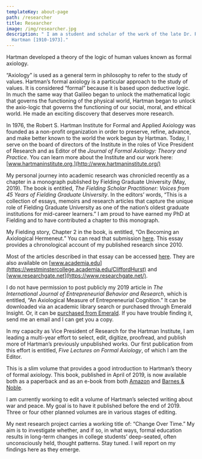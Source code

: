 ```yaml
---
templateKey: about-page
path: /researcher
title: Researcher
image: /img/researcher.jpg
description: " I am a student and scholar of the work of the late Dr. Robert S.
  Hartman [1910-1973]."
---
```

Hartman developed a theory of the logic of human values known as formal axiology.

“Axiology” is used as a general term in philosophy to refer to the study of values. Hartman’s formal axiology is a particular approach to the study of values. It is considered “formal” because it is based upon deductive logic. In much the same way that Galileo began to unlock the mathematical logic that governs the functioning of the physical world, Hartman began to unlock the axio-logic that governs the functioning of our social, moral, and ethical world. He made an exciting discovery that deserves more research.

In 1976, the Robert S. Hartman Institute for Formal and Applied Axiology was founded as a non-profit organization in order to preserve, refine, advance, and make better known to the world the work begun by Hartman. Today, I serve on the board of directors of the Institute in the roles of Vice President of Research and as Editor of the *Journal of Formal Axiology: Theory and Practice*. You can learn more about the Institute and our work here: [www.hartmaninstitute.org.](http://www.hartmaninstitute.org/)

My personal journey into academic research was chronicled recently as a chapter in a monograph published by Fielding Graduate University (May, 2019). The book is entitled, *The Fielding Scholar Practitioner: Voices from 45 Years of Fielding Graduate University*. In the editors’ words, “This is a collection of essays, memoirs and research articles that capture the unique role of Fielding Graduate University as one of the nation’s oldest graduate institutions for mid-career learners.” I am proud to have earned my PhD at Fielding and to have contributed a chapter to this monograph.

My Fielding story, Chapter 2 in the book, is entitled, “On Becoming an Axiological Hermeneut.” You can read that submission [here](https://cliffordhurst.com/assets/pdfs/Hurst_2019_On_Becoming_an_Axiological_Hermeneut.pdf). This essay provides a chronological account of my published research since 2010.

Most of the articles described in that essay can be accessed [here](https://cliffordhurst.com/researcher/articles.html). They are also available on [www.academia.edu](https://westminstercollege.academia.edu/CliffordHurst) and [www.researchgate.net](https://www.researchgate.net/).

I do not have permission to post publicly my 2019 article in *The International Journal of Entrepreneurial Behavior and Research*, which is entitled, “An Axiological Measure of Entrepreneurial Cognition.” It can be downloaded via an academic library search or purchased through Emerald Insight. Or, it can be [purchased from Emerald](https://www.emeraldinsight.com/doi/full/10.1108/IJEBR-05-2018-0337). If you have trouble finding it, send me an email and I can get you a copy.

In my capacity as Vice President of Research for the Hartman Institute, I am leading a multi-year effort to select, edit, digitize, proofread, and publish more of Hartman’s previously unpublished works. Our first publication from this effort is entitled, *Five Lectures on Formal Axiology*, of which I am the Editor.

This is a slim volume that provides a good introduction to Hartman’s theory of formal axiology. This book, published in April of 2019, is now available both as a paperback and as an e-book from both [Amazon](https://www.amazon.com/Lectures-Formal-Axiology-Robert-Hartman/dp/1642280267/ref=sr_1_1?keywords=Clifford+G.+Hurst&qid=1562162751&s=books&sr=1-1) and [Barnes & Noble](https://www.barnesandnoble.com/w/five-lectures-on-formal-axiology-robert-s-hartman/1131056179?ean=9781642280265).

I am currently working to edit a volume of Hartman’s selected writing about war and peace. My goal is to have it published before the end of 2019. Three or four other planned volumes are in various stages of editing.

My next research project carries a working title of: “Change Over Time.” My aim is to investigate whether, and if so, in what ways, formal education results in long-term changes in college students’ deep-seated, often unconsciously held, thought patterns. Stay tuned. I will report on my findings here as they emerge.